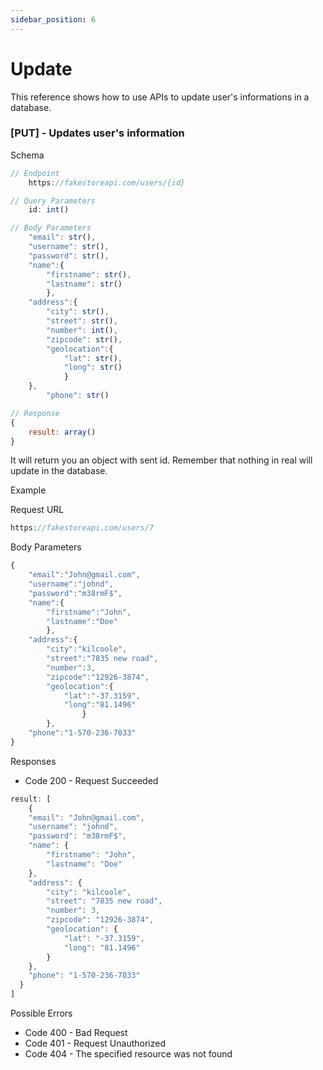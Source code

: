 ```yaml
---
sidebar_position: 6
---
```


# Update

This reference shows how to use APIs to update user's informations in a database.

### [PUT] - Updates user's information

Schema

```js
// Endpoint
    https://fakestoreapi.com/users/{id}

// Query Parameters
    id: int()

// Body Parameters 
    "email": str(),
    "username": str(),
    "password": str(),
    "name":{
        "firstname": str(),
        "lastname": str()
        },
    "address":{
        "city": str(),
        "street": str(),
        "number": int(),
        "zipcode": str(),
        "geolocation":{
            "lat": str(),
            "long": str()
            }
    },
        "phone": str()

// Response
{
    result: array()
}
```

It will return you an object with sent id. Remember that nothing in real will update in the database.

<p class = "p_example">Example</p>

Request URL
```js
https://fakestoreapi.com/users/7
```

Body Parameters
```js
{
    "email":"John@gmail.com",
    "username":"johnd",
    "password":"m38rmF$",
    "name":{
        "firstname":"John",
        "lastname":"Doe"
        },
    "address":{
        "city":"kilcoole",
        "street":"7835 new road",
        "number":3,
        "zipcode":"12926-3874",
        "geolocation":{
            "lat":"-37.3159",
            "long":"81.1496"
                }
        },
    "phone":"1-570-236-7033"
}
```

Responses 

- Code 200 - Request Succeeded

```js
result: [
    {
    "email": "John@gmail.com",
    "username": "johnd",
    "password": "m38rmF$",
    "name": {
        "firstname": "John",
        "lastname": "Doe"
    },
    "address": {
        "city": "kilcoole",
        "street": "7835 new road",
        "number": 3,
        "zipcode": "12926-3874",
        "geolocation": {
            "lat": "-37.3159",
            "long": "81.1496"
        }
    },
    "phone": "1-570-236-7033"
  }
]
```

Possible Errors

- Code 400 - Bad Request
- Code 401 - Request Unauthorized
- Code 404 - The specified resource was not found